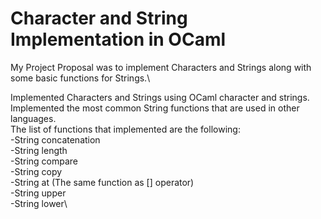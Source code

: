 # Character and String Implementation in OCaml

My Project Proposal was to implement Characters and Strings along with some basic functions for Strings.\

Implemented Characters and Strings using OCaml character and strings.\
Implemented the most common String functions that are used in other languages.\
The list of functions that implemented are the following:\
-String concatenation\
-String length\
-String compare\
-String copy\
-String at (The same function as [] operator)\
-String upper\
-String lower\






